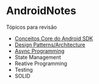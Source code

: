 # AndroidNotes

Tópicos para revisão

  - [Conceitos Core do Android SDK](https://github.com/ArthurMorsoleto/AndroidNotes/tree/3ad42c389771fce8a77840513655288650624008/conceitos%20core)
  - [Design Patterns/Architecture](https://github.com/ArthurMorsoleto/AndroidNotes/tree/d191e0b9022c570c079d94e2ebc254827113110e/arquitetura)
  - [Async Programming](https://github.com/ArthurMorsoleto/AndroidNotes/tree/ea9410ac69007b0f2ca4a79616426a25d2d196b1/programa%C3%A7%C3%A3o%20ass%C3%ADncrona)
  - State Management
  - Reative Programming
  - Testing
  - SOLID
